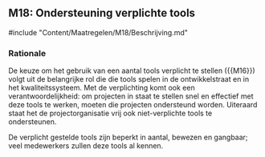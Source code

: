 ## M18: Ondersteuning verplichte tools

#include "Content/Maatregelen/M18/Beschrijving.md"

### Rationale

De keuze om het gebruik van een aantal tools verplicht te stellen ({{M16}}) volgt uit de belangrijke rol die die tools spelen in de ontwikkelstraat en in het kwaliteitssysteem. Met de verplichting komt ook een verantwoordelijkheid: om projecten in staat te stellen snel en effectief met deze tools te werken, moeten die projecten ondersteund worden. Uiteraard staat het de projectorganisatie vrij ook niet-verplichte tools te ondersteunen.

De verplicht gestelde tools zijn beperkt in aantal, bewezen en gangbaar; veel medewerkers zullen deze tools al kennen.
